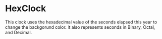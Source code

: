# HexClock
This clock uses the hexadecimal value of the seconds elapsed this year to change the backgorund color.
It also represents seconds in Binary, Octal, and Decimal.
